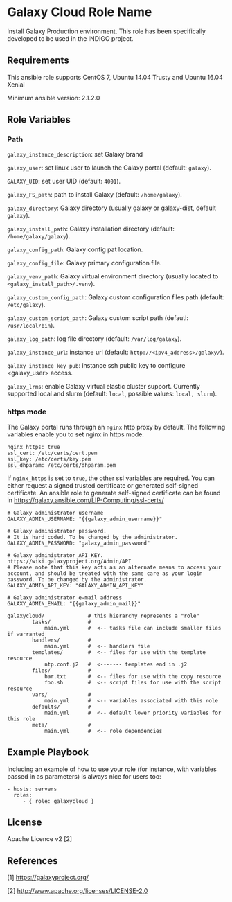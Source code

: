 Galaxy Cloud Role Name
======================

Install Galaxy Production environment.
This role has been specifically developed to be used in the INDIGO project.

Requirements
------------
This ansible role supports CentOS 7, Ubuntu 14.04 Trusty and Ubuntu 16.04 Xenial

Minimum ansible version: 2.1.2.0

Role Variables
--------------

### Path ###

`galaxy_instance_description`: set Galaxy brand

`galaxy_user`: set linux user to launch the Galaxy portal (default: ``galaxy``).

`GALAXY_UID`: set user UID (default: ``4001``).

`galaxy_FS_path`: path to install Galaxy (default: ``/home/galaxy``).

`galaxy_directory`: Galaxy directory (usually galaxy or galaxy-dist, default ``galaxy``).

`galaxy_install_path`: Galaxy installation directory (default: ``/home/galaxy/galaxy``).

`galaxy_config_path`: Galaxy config pat location.

`galaxy_config_file`: Galaxy primary configuration file.

`galaxy_venv_path`:  Galaxy virtual environment directory (usually located to ``<galaxy_install_path>/.venv``).

`galaxy_custom_config_path`: Galaxy custom configuration files path (default: ``/etc/galaxy``).

`galaxy_custom_script_path`: Galaxy custom script path (defautl: ``/usr/local/bin``).

`galaxy_log_path`: log file directory (default: ``/var/log/galaxy``).

`galaxy_instance_url`: instance url (default:  ``http://<ipv4_address>/galaxy/``).

`galaxy_instance_key_pub`: instance ssh public key to configure <galaxy_user> access.

`galaxy_lrms`: enable  Galaxy virtual elastic cluster support. Currently supported local and slurm (default: ``local``, possible values: ``local, slurm``).


### https mode ###

The Galaxy portal runs through an `nginx` http proxy by default. The following
variables enable you to set nginx in https mode:

```
nginx_https: true
ssl_cert: /etc/certs/cert.pem
ssl_key: /etc/certs/key.pem
ssl_dhparam: /etc/certs/dhparam.pem
```

If `nginx_https` is set to `true`, the other ssl variables are required.
You can either request a signed trusted certificate or generated self-signed
certificate. An ansible role to generate self-signed certificate can be found
in https://galaxy.ansible.com/LIP-Computing/ssl-certs/

```
# Galaxy administrator username
GALAXY_ADMIN_USERNAME: "{{galaxy_admin_username}}"

# Galaxy administrator password.
# It is hard coded. To be changed by the administrator.
GALAXY_ADMIN_PASSWORD: "galaxy_admin_password"

# Galaxy administrator API_KEY. https://wiki.galaxyproject.org/Admin/API
# Please note that this key acts as an alternate means to access your account, and should be treated with the same care as your login password. To be changed by the administrator.
GALAXY_ADMIN_API_KEY: "GALAXY_ADMIN_API_KEY"

# Galaxy administrator e-mail address
GALAXY_ADMIN_EMAIL: "{{galaxy_admin_mail}}"
```

```
galaxycloud/              # this hierarchy represents a "role"
        tasks/            #
            main.yml      #  <-- tasks file can include smaller files if warranted
        handlers/         #
            main.yml      #  <-- handlers file
        templates/        #  <-- files for use with the template resource
            ntp.conf.j2   #  <------- templates end in .j2
        files/            #
            bar.txt       #  <-- files for use with the copy resource
            foo.sh        #  <-- script files for use with the script resource
        vars/             #
            main.yml      #  <-- variables associated with this role
        defaults/         #
            main.yml      #  <-- default lower priority variables for this role
        meta/             #
            main.yml      #  <-- role dependencies

```

Example Playbook
----------------

Including an example of how to use your role (for instance, with variables passed in as parameters) is always nice for users too:

    - hosts: servers
      roles:
         - { role: galaxycloud }

License
-------

Apache Licence v2 [2]

References
-------

[1] https://galaxyproject.org/

[2] http://www.apache.org/licenses/LICENSE-2.0



